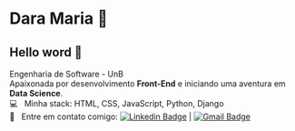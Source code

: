 # Dara Maria :cherry_blossom:

## Hello word 👋

Engenharia de Software - UnB
 <br/>Apaixonada por desenvolvimento **Front-End** e iniciando uma aventura em **Data Science**.
 <br/> :computer: &nbsp; Minha stack: HTML, CSS, JavaScript, Python, Django
 <br/> :email: &nbsp; Entre em contato comigo: [![Linkedin Badge](https://img.shields.io/badge/-DaraMaria-blue?style=flat-square&logo=Linkedin&logoColor=white&link=https://www.linkedin.com/in/dara-maria/)](https://www.linkedin.com/in/dara-maria/) 
| 
[![Gmail Badge](https://img.shields.io/badge/-darasousa09@gmail.com-c14438?style=flat-square&logo=Gmail&logoColor=white&link=mailto:darasousa09.com)](mailto:darasousa09@gmail.com)

